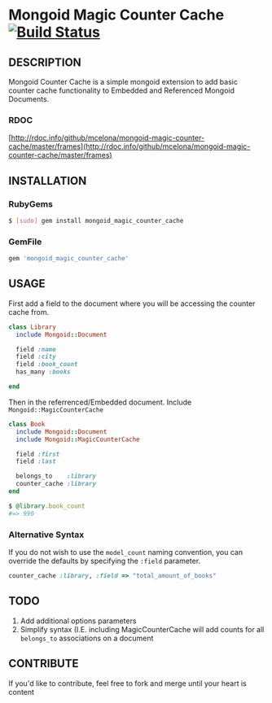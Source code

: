 Mongoid Magic Counter Cache [![Build Status](https://secure.travis-ci.org/mcelona/mongoid-magic-counter-cache.png?branch=master)](http://travis-ci.org/mcelona/mongoid-magic-counter-cache)
=======

## DESCRIPTION

Mongoid Counter Cache is a simple mongoid extension to add basic counter cache functionality to Embedded and Referenced Mongoid Documents.
### RDOC
[http://rdoc.info/github/mcelona/mongoid-magic-counter-cache/master/frames](http://rdoc.info/github/mcelona/mongoid-magic-counter-cache/master/frames)

## INSTALLATION

### RubyGems
````sh
$ [sudo] gem install mongoid_magic_counter_cache
````
### GemFile
````rb
gem 'mongoid_magic_counter_cache'
````
## USAGE

First add a field to the document where you will be accessing the counter cache from.

````rb
class Library
  include Mongoid::Document

  field :name
  field :city
  field :book_count
  has_many :books

end
````
Then in the referrenced/Embedded document. Include `Mongoid::MagicCounterCache`

````rb
class Book
  include Mongoid::Document
  include Mongoid::MagicCounterCache

  field :first
  field :last

  belongs_to    :library
  counter_cache :library
end
````

````rb
$ @library.book_count
#=> 990
````
### Alternative Syntax

If you do not wish to use the `model_count` naming convention, you can override the defaults by specifying the `:field` parameter.

````rb
counter_cache :library, :field => "total_amount_of_books"
````

## TODO

  1. Add additional options parameters
  2. Simplify syntax (I.E. including MagicCounterCache will add counts for all `belongs_to` associations on a document



## CONTRIBUTE

If you'd like to contribute, feel free to fork and merge until your heart is content
